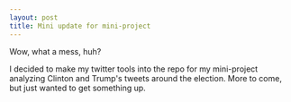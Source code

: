 ```yaml
---
layout: post
title: Mini update for mini-project
---
```


Wow, what a mess, huh?

I decided to make my twitter tools into the repo for my mini-project analyzing Clinton and Trump's tweets around the election.  More to come, but just wanted to get something up.